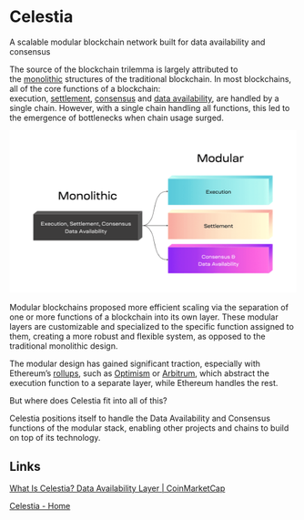 # Celestia

A scalable modular blockchain network built for data availability and consensus

The source of the blockchain trilemma is largely attributed to the [monolithic](https://coinmarketcap.com/alexandria/article/modular-vs-monolithic-blockchains-what-s-the-difference) structures of the traditional blockchain. In most blockchains, all of the core functions of a blockchain: execution, [settlement](https://coinmarketcap.com/alexandria/glossary/settlement-layer), [consensus](https://coinmarketcap.com/alexandria/glossary/consensus-mechanism) and [data availability](https://coinmarketcap.com/alexandria/article/what-is-data-availability), are handled by a single chain. However, with a single chain handling all functions, this led to the emergence of bottlenecks when chain usage surged.

![modular-blockchain](../../media/Pasted%20image%2020230721133751.png)

Modular blockchains proposed more efficient scaling via the separation of one or more functions of a blockchain into its own layer. These modular layers are customizable and specialized to the specific function assigned to them, creating a more robust and flexible system, as opposed to the traditional monolithic design.

The modular design has gained significant traction, especially with Ethereum’s [rollups](https://coinmarketcap.com/alexandria/glossary/optimistic-rollup), such as [Optimism](https://coinmarketcap.com/currencies/optimism-ethereum/) or [Arbitrum](https://coinmarketcap.com/currencies/arbitrum/), which abstract the execution function to a separate layer, while Ethereum handles the rest.

But where does Celestia fit into all of this?

Celestia positions itself to handle the Data Availability and Consensus functions of the modular stack, enabling other projects and chains to build on top of its technology.

## Links

[What Is Celestia? Data Availability Layer | CoinMarketCap](https://coinmarketcap.com/alexandria/article/what-is-celestia)

[Celestia - Home](https://celestia.org/)
